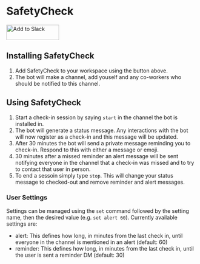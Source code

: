 # SafetyCheck
<a href="https://slack.amauney.com:444/begin_auth"><img alt="Add to Slack" height="40" width="139" src="https://platform.slack-edge.com/img/add_to_slack.png" srcset="https://platform.slack-edge.com/img/add_to_slack.png 1x, https://platform.slack-edge.com/img/add_to_slack@2x.png 2x"></a>

## Installing SafetyCheck
1. Add SafetyCheck to your workspace using the button above.
2. The bot will make a channel, add youself and any co-workers who should be notified to this channel.

## Using SafetyCheck
1. Start a check-in session by saying ```start``` in the channel the bot is installed in.
2. The bot will generate a status message. Any interactions with the bot will now register as a check-in and this message will be updated.
3. After 30 minutes the bot will send a private message reminding you to check-in. Respond to this with either a message or emoji.
4. 30 minutes after a missed reminder an alert message will be sent notifying everyone in the channel that a check-in was missed and to try to contact that user in person.
5. To end a sessoin simply type ```stop```. This will change your status message to checked-out and remove reminder and alert messages.

### User Settings

  Settings can be managed using the ```set``` command followed by the setting name, then the desired value (e.g. ```set alert 60```). Currently available settings are:
- alert: This defines how long, in minutes from the last check in, until everyone in the channel is mentioned in an alert (default: 60)
- reminder: This defines how long, in minutes from the last check in, until the user is sent a reminder DM (default: 30)

